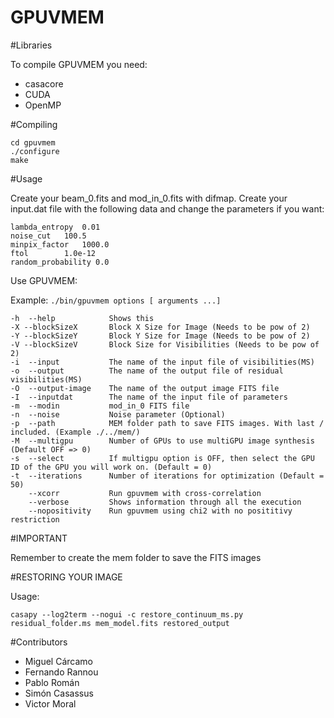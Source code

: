 # GPUVMEM

#Libraries

To compile GPUVMEM you need:

- casacore
- CUDA
- OpenMP

#Compiling
```
cd gpuvmem
./configure
make
```
#Usage

Create your beam_0.fits and mod_in_0.fits with difmap.
Create your input.dat file with the following data and change the parameters if you want:

```
lambda_entropy  0.01
noise_cut	100.5
minpix_factor   1000.0
ftol		1.0e-12
random_probability 0.0
```

Use GPUVMEM:

Example: `./bin/gpuvmem options [ arguments ...]`
```
-h  --help            Shows this
-X --blockSizeX       Block X Size for Image (Needs to be pow of 2)
-Y --blockSizeY       Block Y Size for Image (Needs to be pow of 2)
-V --blockSizeV       Block Size for Visibilities (Needs to be pow of 2)
-i  --input           The name of the input file of visibilities(MS)
-o  --output          The name of the output file of residual visibilities(MS)
-O  --output-image    The name of the output image FITS file
-I  --inputdat        The name of the input file of parameters
-m  --modin           mod_in_0 FITS file
-n  --noise           Noise parameter (Optional)
-p  --path            MEM folder path to save FITS images. With last / included. (Example ./../mem/)
-M  --multigpu        Number of GPUs to use multiGPU image synthesis (Default OFF => 0)
-s  --select          If multigpu option is OFF, then select the GPU ID of the GPU you will work on. (Default = 0)
-t  --iterations      Number of iterations for optimization (Default = 50)
    --xcorr           Run gpuvmem with cross-correlation
    --verbose         Shows information through all the execution
    --nopositivity    Run gpuvmem using chi2 with no posititivy restriction
```
#IMPORTANT

Remember to create the mem folder to save the FITS images

#RESTORING YOUR IMAGE

Usage:

`casapy --log2term --nogui -c restore_continuum_ms.py residual_folder.ms mem_model.fits restored_output`

#Contributors

- Miguel Cárcamo
- Fernando Rannou
- Pablo Román
- Simón Casassus
- Victor Moral
